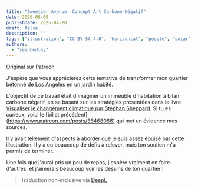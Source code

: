 ```yaml
---
title: "Sweetzer Avenue. Concept Art Carbone-Négatif"
date: 2020-08-09
publishDate: 2025-04-28
draft: false
description: ""
tags: ["illustration", "CC BY-SA 4.0", "horizontal", "people", "solar", "cooperation", "city"]
authors:
  - "seanbodley"
---
```


[Original sur Patreon](https://www.patreon.com/posts/sweetzer-ave-art-39995429)

J'espère que vous apprécierez cette tentative de transformer mon quartier bétonné de Los Angeles en un jardin habité.

L'objectif de ce travail était d'imaginer un immeuble d'habitation à bilan carbone négatif, en se basant sur les stratégies présentées dans le livre [Visualiser le changement climatique par Stephan Sheppard](https://www.routledge.com/Visualizing-Climate-Change-A-Guide-to-Visual-Communication-of-Climate/Sheppard/p/book/9781844078202?fbclid=IwAR1rm7HSaBGlMT8UXfysBTTKcv1y_s35cli93K2XMWkyw6dPo_WX-nIlHzM). Si tu es curieux, voici le [billet précédent] (https://www.patreon.com/posts/36468066) qui met en évidence mes sources.

Il y avait tellement d'aspects à aborder que je suis assez épuisé par cette illustration. Il y a eu beaucoup de défis à relever, mais ton soutien m'a permis de terminer.

Une fois que j'aurai pris un peu de repos, j'espère vraiment en faire d'autres, et j'aimerais beaucoup voir les dessins de ton quartier !


> Traduction non-inclusive via [DeepL](https://www.deepl.com/translator)
